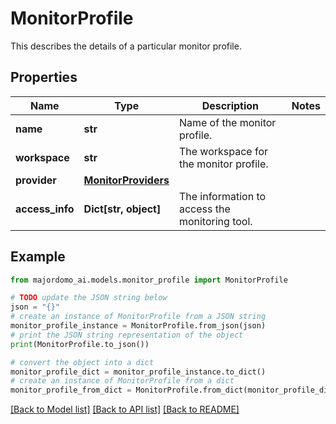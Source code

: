 # MonitorProfile

This describes the details of a particular monitor profile.

## Properties

Name | Type | Description | Notes
------------ | ------------- | ------------- | -------------
**name** | **str** | Name of the monitor profile. | 
**workspace** | **str** | The workspace for the monitor profile. | 
**provider** | [**MonitorProviders**](MonitorProviders.md) |  | 
**access_info** | **Dict[str, object]** | The information to access the monitoring tool. | 

## Example

```python
from majordomo_ai.models.monitor_profile import MonitorProfile

# TODO update the JSON string below
json = "{}"
# create an instance of MonitorProfile from a JSON string
monitor_profile_instance = MonitorProfile.from_json(json)
# print the JSON string representation of the object
print(MonitorProfile.to_json())

# convert the object into a dict
monitor_profile_dict = monitor_profile_instance.to_dict()
# create an instance of MonitorProfile from a dict
monitor_profile_from_dict = MonitorProfile.from_dict(monitor_profile_dict)
```
[[Back to Model list]](../README.md#documentation-for-models) [[Back to API list]](../README.md#documentation-for-api-endpoints) [[Back to README]](../README.md)


